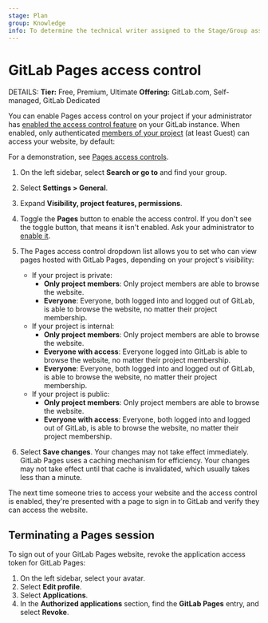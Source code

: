 ```yaml
---
stage: Plan
group: Knowledge
info: To determine the technical writer assigned to the Stage/Group associated with this page, see https://handbook.gitlab.com/handbook/product/ux/technical-writing/#assignments
---
```


# GitLab Pages access control

DETAILS:
**Tier:** Free, Premium, Ultimate
**Offering:** GitLab.com, Self-managed, GitLab Dedicated

You can enable Pages access control on your project
if your administrator has [enabled the access control feature](../../../administration/pages/index.md#access-control)
on your GitLab instance. When enabled, only authenticated
[members of your project](../../permissions.md#project-members-permissions)
(at least Guest) can access your website, by default:

<i class="fa fa-youtube-play youtube" aria-hidden="true"></i>
For a demonstration, see [Pages access controls](https://www.youtube.com/watch?v=tSPAr5mQYc8).

1. On the left sidebar, select **Search or go to** and find your group.
1. Select **Settings > General**.
1. Expand **Visibility, project features, permissions**.
1. Toggle the **Pages** button to enable the access control. If you don't see the toggle button,
   that means it isn't enabled. Ask your administrator to [enable it](../../../administration/pages/index.md#access-control).

1. The Pages access control dropdown list allows you to set who can view pages hosted
   with GitLab Pages, depending on your project's visibility:

   - If your project is private:
     - **Only project members**: Only project members are able to browse the website.
     - **Everyone**: Everyone, both logged into and logged out of GitLab, is able to browse the website, no matter their project membership.
   - If your project is internal:
     - **Only project members**: Only project members are able to browse the website.
     - **Everyone with access**: Everyone logged into GitLab is able to browse the website, no matter their project membership.
     - **Everyone**: Everyone, both logged into and logged out of GitLab, is able to browse the website, no matter their project membership.
   - If your project is public:
     - **Only project members**: Only project members are able to browse the website.
     - **Everyone with access**: Everyone, both logged into and logged out of GitLab, is able to browse the website, no matter their project membership.

1. Select **Save changes**. Your changes may not take effect immediately. GitLab Pages uses
   a caching mechanism for efficiency. Your changes may not take effect until that cache is
   invalidated, which usually takes less than a minute.

The next time someone tries to access your website and the access control is
enabled, they're presented with a page to sign in to GitLab and verify they
can access the website.

## Terminating a Pages session

To sign out of your GitLab Pages website, revoke the application access token
for GitLab Pages:

1. On the left sidebar, select your avatar.
1. Select **Edit profile**.
1. Select **Applications**.
1. In the **Authorized applications** section, find the **GitLab Pages**
   entry, and select **Revoke**.
